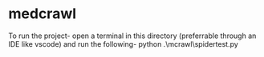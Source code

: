 # medcrawl
To run the project- open a terminal in this directory (preferrable through an IDE like vscode) and run the following-
python .\mcrawl\spidertest.py
